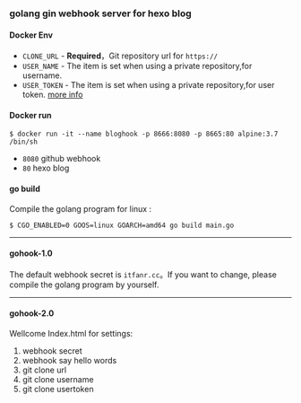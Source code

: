 ### golang gin webhook server for hexo blog

#### Docker Env

* `CLONE_URL` - **Required**，Git repository url for `https://`
* `USER_NAME` - The item is set when using a private repository,for username.
* `USER_TOKEN` - The item is set when using a private repository,for user token. [more info](https://github.com/settings/tokens)

#### Docker run

```
$ docker run -it --name bloghook -p 8666:8080 -p 8665:80 alpine:3.7 /bin/sh
```

* `8080` github webhook
* `80` hexo blog

#### go build

Compile the golang program for linux :

```
$ CGO_ENABLED=0 GOOS=linux GOARCH=amd64 go build main.go
```

****

#### gohook-1.0

The default webhook secret is `itfanr.cc`。If you want to change, please compile the golang program by yourself.

***

#### gohook-2.0

Wellcome Index.html for settings:

1. webhook secret
2. webhook say hello words
3. git clone url
4. git clone username
5. git clone usertoken

